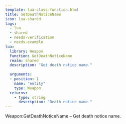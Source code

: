 ```yaml
---
template: lua-class-function.html
title: GetDeathNoticeName
icon: lua-shared
tags:
  - lua
  - shared
  - needs-verification
  - needs-example
lua:
  library: Weapon
  function: GetDeathNoticeName
  realm: shared
  description: "Get death notice name."
  
  arguments:
  - position: 1
    name: "entity"
    type: Weapon
  returns:
    - type: string
      description: "Death notice name."
---
```


<div class="lua__search__keywords">
Weapon:GetDeathNoticeName &#x2013; Get death notice name.
</div>
